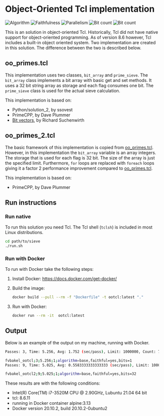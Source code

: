 # Object-Oriented Tcl implementation

![Algorithm](https://img.shields.io/badge/Algorithm-base-green)
![Faithfulness](https://img.shields.io/badge/Faithful-yes-green)
![Parallelism](https://img.shields.io/badge/Parallel-no-green)
![Bit count](https://img.shields.io/badge/Bits-1-green)
![Bit count](https://img.shields.io/badge/Bits-32-yellowgreen)

This is an solution in object-oriented Tcl. Historically, Tcl did not have native support for object-oriented programming. As of version 8.6 however, Tcl includes a built-in object oriented system. Two implementation are created in this solution. The difference between the two is described below.

## oo_primes.tcl

This implementation uses two classes, `bit_array` and `prime_sieve`. The `bit_array` class implements a bit array with basic get and set methods. It uses a 32 bit string array as storage and each flag consumes one bit. The `prime_sieve` class is used for the actual sieve calculation.

This implementation is based on:

- Python/solution_2, by ssovest
- PrimeCPP,          by Dave Plummer
- [Bit vectors](https://wiki.tcl-lang.org/page/Bit+vectors), by Richard Suchenwirth

## oo_primes_2.tcl

The basic framework of this implementation is copied from [oo_primes.tcl](#oo_primes.tcl). However, in this implementation the `bit_array` variable is an array integers. The storage that is used for each flag is 32 bit. The size of the array is just the specified limit. Furthermore, `for` loops are replaced with `foreach` loops giving it a factor 2 performance improvement compared to [oo_primes.tcl](#oo_primes.tcl).

This implementation is based on:

- PrimeCPP,          by Dave Plummer

## Run instructions

### Run native

To run this solution you need Tcl. The Tcl shell (`tclsh`) is included in most Linux distributions.

```bash
cd path/to/sieve
./run.sh
```

### Run with Docker

To run with Docker take the following steps:

1. Install Docker: <https://docs.docker.com/get-docker/>
2. Build the image:

    ```bash
    docker build --pull --rm -f "Dockerfile" -t ootcl:latest "."
    ```

3. Run with Docker:

    ```bash
    docker run --rm -it  ootcl:latest 
    ```

## Output

Below is an example of the output on my machine, running with Docker.

```bash
Passes: 3, Time: 5.256, Avg: 1.752 (sec/pass), Limit: 1000000, Count: 78498, Valid: true

fvbakel_ootcl;3;5.256;1;algorithm=base,faithful=yes,bits=1
Passes: 9, Time: 5.025, Avg: 0.5583333333333333 (sec/pass), Limit: 1000000, Count: 78498, Valid: true

fvbakel_ootcl2;9;5.025;1;algorithm=base,faithful=yes,bits=32
```

These results are with the following conditions:

- Intel(R) Core(TM) i7-3520M CPU @ 2.90GHz, Lubuntu 21.04 64 bit
- tcl: 8.6.11
- running in Docker container alpine:3.13
- Docker version 20.10.2, build 20.10.2-0ubuntu2
